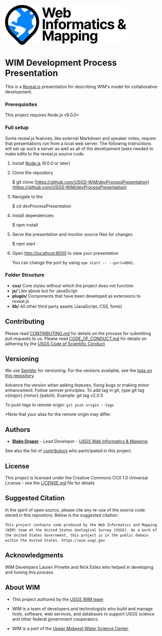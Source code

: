 ![WiM](wim.png)

  
  

# WIM Development Process Presentation

  

This is a [Reveal.js]([https://revealjs.com/#/](https://revealjs.com/#/)) presentation for describing WIM's model for collaborative development. 

  

### Prerequisites

  

This project requires Node.js v9.0.0+

 

### Full setup

Some reveal.js features, like external Markdown and speaker notes, require that presentations run from a local web server. The following instructions will set up such a server as well as all of the development tasks needed to make edits to the reveal.js source code.

1.  Install  [Node.js](https://nodejs.org/)  (9.0.0 or later)
    
2.  Clone the  repository
    
    $ git clone [https://github.com/USGS-WiM/devProcessPresentation](https://github.com/USGS-WiM/devProcessPresentation)
    
3.  Navigate to the
    
    $ cd devProcessPresentation
    
4.  Install dependencies
    
    $ npm install
    
5.  Serve the presentation and monitor source files for changes
    
    $ npm start
    
6.  Open  [http://localhost:8000](http://localhost:8000/)  to view your presentation
    
    You can change the port by using  `npm start -- --port=8001`.
    

### [](https://github.com/hakimel/reveal.js#folder-structure)Folder Structure

-   **css/**  Core styles without which the project does not function
-   **js/**  Like above but for JavaScript
-   **plugin/**  Components that have been developed as extensions to reveal.js
-   **lib/**  All other third party assets (JavaScript, CSS, fonts)
  



  

## Contributing

  

Please read [CONTRIBUTING.md](CONTRIBUTING.md) for details on the process for submitting pull requests to us. Please read [CODE_OF_CONDUCT.md](CODE_OF_CONDUCT.md) for details on adhering by the [USGS Code of Scientific Conduct](https://www2.usgs.gov/fsp/fsp_code_of_scientific_conduct.asp).

  

## Versioning

  

We use [SemVer](http://semver.org/) for versioning. For the versions available, see the [tags on this repository](../../tags).

  

Advance the version when adding features, fixing bugs or making minor enhancement. Follow semver principles. To add tag in git, type git tag v{major}.{minor}.{patch}. Example: git tag v2.0.5

  

To push tags to remote origin: `git push origin --tags`

  

*Note that your alias for the remote origin may differ.

  

## Authors

  
*  **[Blake Draper](https://github.com/BlakeDraper)** - *Lead Developer* - [USGS Web Informatics & Mapping](https://wim.usgs.gov/)
  

See also the list of [contributors](../../graphs/contributors) who participated in this project.

  

## License

  

This project is licensed under the Creative Commons CC0 1.0 Universal License - see the [LICENSE.md](LICENSE.md) file for details

  

## Suggested Citation

In the spirit of open source, please cite any re-use of the source code stored in this repository. Below is the suggested citation:

  

`This project contains code produced by the Web Informatics and Mapping (WIM) team at the United States Geological Survey (USGS). As a work of the United States Government, this project is in the public domain within the United States. https://wim.usgs.gov`

  
  

## Acknowledgments

  

WIM Developers Lauren Privette and Nick Estes who helped in developing and honing this process.

  

## About WIM

* This project authored by the [USGS WIM team](https://wim.usgs.gov)

* WIM is a team of developers and technologists who build and manage tools, software, web services, and databases to support USGS science and other federal government cooperators.

* WIM is a part of the [Upper Midwest Water Science Center](https://www.usgs.gov/centers/wisconsin-water-science-center).